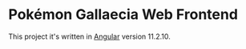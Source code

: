 # Pokémon Gallaecia Web Frontend

This project it's written in [Angular](https://github.com/angular/angular-cli) version 11.2.10.

